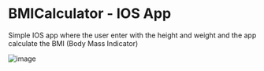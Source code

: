 # BMICalculator - IOS App
Simple IOS app where the user enter with the height and weight and the app calculate the BMI (Body Mass Indicator)

![image](https://github.com/BrLopes3/BMICalculator/assets/121700662/0aca2de5-952c-4338-8f88-88f2fdaa0f1e)
